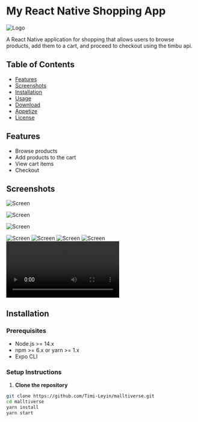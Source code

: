 # My React Native Shopping App

![Logo](./assets/images/icon.png)

A React Native application for shopping that allows users to browse products, add them to a cart, and proceed to checkout using the timbu api.

## Table of Contents

- [Features](#features)
- [Screenshots](#screenshots)
- [Installation](#installation)
- [Usage](#usage)
- [Download](https://expo.dev/artifacts/eas/jda1eynf2BLeNsbU2ybFMP.apk)
- [Appetize](https://appetize.io/embed/b_v6ihibv7tet6su4dwukbdkxpiq)
- [License](#license)

## Features

- Browse products
- Add products to the cart
- View cart items
- Checkout

## Screenshots

![Screen](./assets/screenshot/1.jpg)

![Screen](./assets/screenshot/2.jpg)

![Screen](./assets/screenshot/3.jpg)

![Screen](./assets/screenshot/4.jpg)
![Screen](./assets/screenshot/5.jpg)
![Screen](./assets/screenshot/6.jpg)
![Screen](./assets/screenshot/7.jpg)
<video src="./assets/screenshot/screen-record.mp4"></video>

## Installation

### Prerequisites

- Node.js >= 14.x
- npm >= 6.x or yarn >= 1.x
- Expo CLI

### Setup Instructions

1. **Clone the repository**

```bash
git clone https://github.com/Timi-Leyin/malltiverse.git
cd malltiverse
yarn install
yarn start
```
